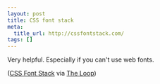 ```yaml
--- 
layout: post
title: CSS font stack
meta: 
  title_url: http://cssfontstack.com/
tags: []
---
```


Very helpful. Especially if you can't use web fonts.

([CSS Font Stack](http://cssfontstack.com) via [The Loop](http://www.loopinsight.com/2011/11/15/css-font-stack/))